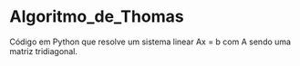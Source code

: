 # Algoritmo_de_Thomas
Código em Python que resolve um sistema linear Ax = b com A sendo uma matriz tridiagonal.
